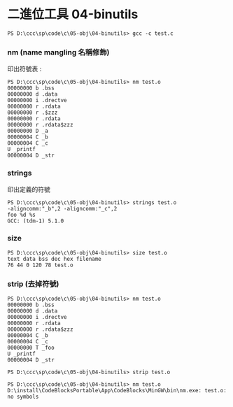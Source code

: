 # 二進位工具 04-binutils

`PS D:\ccc\sp\code\c\05-obj\04-binutils> gcc -c test.c`

### nm (name mangling 名稱修飾)

印出符號表 :
```
PS D:\ccc\sp\code\c\05-obj\04-binutils> nm test.o
00000000 b .bss
00000000 d .data
00000000 i .drectve
00000000 r .rdata
00000000 r .$zzz
00000000 r .rdata
00000000 r .rdata$zzz
00000000 D _a
00000004 C _b
00000004 C _c
U _printf
00000004 D _str
```
### strings
印出定義的符號
```
PS D:\ccc\sp\code\c\05-obj\04-binutils> strings test.o
-aligncomm:"_b",2 -aligncomm:"_c",2
foo %d %s
GCC: (tdm-1) 5.1.0
```

### size
```
PS D:\ccc\sp\code\c\05-obj\04-binutils> size test.o
text data bss dec hex filename
76 44 0 120 78 test.o
```

### strip (去掉符號)
```
PS D:\ccc\sp\code\c\05-obj\04-binutils> nm test.o
00000000 b .bss
00000000 d .data
00000000 i .drectve
00000000 r .rdata
00000000 r .rdata$zzz
00000004 C _b
00000004 C _c
00000000 T _foo
U _printf
00000004 D _str

PS D:\ccc\sp\code\c\05-obj\04-binutils> strip test.o

PS D:\ccc\sp\code\c\05-obj\04-binutils> nm test.o
D:\install\CodeBlocksPortable\App\CodeBlocks\MinGW\bin\nm.exe: test.o: no symbols
```
